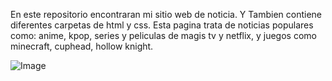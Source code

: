 En este repositorio encontraran mi sitio web de noticia. Y Tambien contiene diferentes carpetas de html y css.
Esta pagina trata de noticias populares como: anime, kpop, series y peliculas de magis tv y netflix,
y juegos como minecraft, cuphead, hollow knight. 

![Image](https://github.com/user-attachments/assets/82ba2b66-c3c1-402c-9ce5-619384fe521d)
